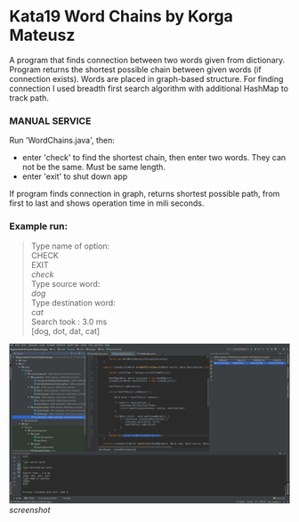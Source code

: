 # Kata19 Word Chains by Korga Mateusz
A program that finds connection between two words given from dictionary.
Program returns the shortest possible chain between given words (if connection exists). Words are placed in graph-based structure. 
For finding connection I used breadth first search algorithm with additional HashMap to track path.
<br/>
### MANUAL SERVICE 
Run 'WordChains.java', then:
* enter 'check' to find the shortest chain, then enter two words. They can not be the same. Must be same length.
* enter 'exit' to shut down app

If program finds connection in graph, returns shortest possible path, from first to last and shows operation time in mili seconds.
### Example run:
>Type name of option:
><br/>CHECK
><br/>EXIT
><br/>*check*
><br/>Type source word:
><br/>*dog*
><br/>Type destination word:
><br/>*cat*
><br/>Search took : 3.0 ms
><br/>[dog, dot, dat, cat]


![Alt text](screenshot.jpg?raw=true "screenshot")
*screenshot*
